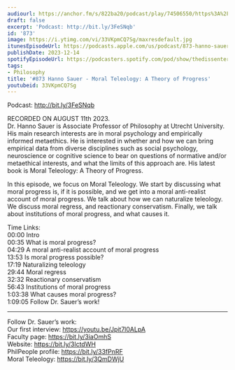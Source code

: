```yaml
---
audiourl: https://anchor.fm/s/822ba20/podcast/play/74506550/https%3A%2F%2Fd3ctxlq1ktw2nl.cloudfront.net%2Fstaging%2F2023-7-11%2F0017b3c0-8fbe-21f3-4893-653ff2f2445f.m4a
draft: false
excerpt: 'Podcast: http://bit.ly/3FeSNqb'
id: '873'
image: https://i.ytimg.com/vi/33VKpmCQ7Sg/maxresdefault.jpg
itunesEpisodeUrl: https://podcasts.apple.com/us/podcast/873-hanno-sauer-moral-teleology-a-theory-of-progress/id1451347236?i=1000638604213&uo=4
publishDate: 2023-12-14
spotifyEpisodeUrl: https://podcasters.spotify.com/pod/show/thedissenter/episodes/873-Hanno-Sauer---Moral-Teleology-A-Theory-of-Progress-e2808rm
tags:
- Philosophy
title: '#873 Hanno Sauer - Moral Teleology: A Theory of Progress'
youtubeid: 33VKpmCQ7Sg
---
```

<div class="timelinks">

Podcast: http://bit.ly/3FeSNqb

RECORDED ON AUGUST 11th 2023.  
Dr. Hanno Sauer is Associate Professor of Philosophy at Utrecht University. His main research interests are in moral psychology and empirically informed metaethics. He is interested in whether and how we can bring empirical data from diverse disciplines such as social psychology, neuroscience or cognitive science to bear on questions of normative and/or metaethical interests, and what the limits of this approach are. His latest book is Moral Teleology: A Theory of Progress.

In this episode, we focus on Moral Teleology. We start by discussing what moral progress is, if it is possible, and we get into a moral anti-realist account of moral progress. We talk about how we can naturalize teleology. We discuss moral regress, and reactionary conservatism. Finally, we talk about institutions of moral progress, and what causes it.

Time Links:  
<time>00:00</time> Intro  
<time>00:35</time> What is moral progress?  
<time>04:29</time> A moral anti-realist account of moral progress  
<time>13:53</time> Is moral progress possible?  
<time>17:19</time> Naturalizing teleology  
<time>29:44</time> Moral regress  
<time>32:32</time> Reactionary conservatism  
<time>56:43</time> Institutions of moral progress  
<time>1:03:38</time> What causes moral progress?  
<time>1:09:05</time> Follow Dr. Sauer’s work!

---

Follow Dr. Sauer’s work:  
Our first interview: https://youtu.be/Jpit7l0ALpA  
Faculty page: https://bit.ly/3iaOmhS  
Website: https://bit.ly/3lctdWH  
PhilPeople profile: https://bit.ly/33fPnRF  
Moral Teleology: https://bit.ly/3QmDWjU
</div>

